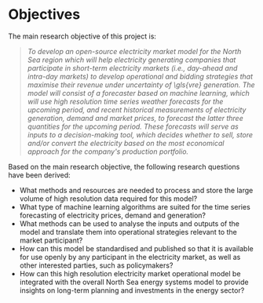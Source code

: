 <!-- 
- [Objectives](#objectives)
 -->


# Objectives

The main research objective of this project is:

>*To develop an open-source electricity market model for the North Sea region which will help electricity generating companies that participate in short-term electricity markets (i.e., day-ahead and intra-day markets) to develop operational and bidding strategies that maximise their revenue under uncertainty of \gls{vre} generation. The model will consist of a forecaster based on machine learning, which will use high resolution time series weather forecasts for the upcoming period, and recent historical measurements of electricity generation, demand and market prices, to forecast the latter three quantities for the upcoming period. These forecasts will serve as inputs to a decision-making tool, which decides whether to sell, store and/or convert the electricity based on the most economical approach for the company's production portfolio.*

Based on the main research objective, the following research questions have been derived:

* What methods and resources are needed to process and store the large volume of high resolution data required for this model?
* What type of machine learning algorithms are suited for the time series forecasting of electricity prices, demand and generation?
* What methods can be used to analyse the inputs and outputs of the model and translate them into operational strategies relevant to the market participant?
* How can this model be standardised and published so that it is available for use openly by any participant in the electricity market, as well as other interested parties, such as policymakers?
* How can this high resolution electricity market operational model be integrated with the overall North Sea energy systems model to provide insights on long-term planning and investments in the energy sector?
